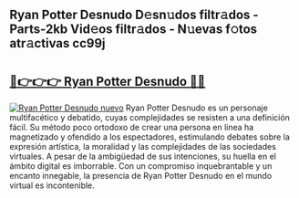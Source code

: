 ## Ryan Potter Desnudo D𝚎sn𝚞dos filtr𝚊dos - Parts-2kb Vid𝚎os filtr𝚊dos - N𝚞evas f𝚘tos atr𝚊ctivas cc99j

# <h2><a href="http://mb8weg.tromn.icu/?c=Ryan+Potter+Desnudo">🔗👉👉👉 Ryan Potter Desnudo 🔗🔗</a></h2>

[![Ryan Potter Desnudo nuevo](https://i.imgur.com/pEAQMta.gif)](http://mb8weg.tromn.icu/?c=Ryan+Potter+Desnudo)
Ryan Potter Desnudo es un personaje multifacético y debatido, cuyas complejidades se resisten a una definición fácil.  Su método poco ortodoxo de crear una persona en línea ha magnetizado y ofendido a los espectadores, estimulando debates sobre la expresión artística, la moralidad y las complejidades de las sociedades virtuales. A pesar de la ambigüedad de sus intenciones, su huella en el ámbito digital es imborrable. Con un compromiso inquebrantable y un encanto innegable, la presencia de Ryan Potter Desnudo en el mundo virtual es incontenible.
